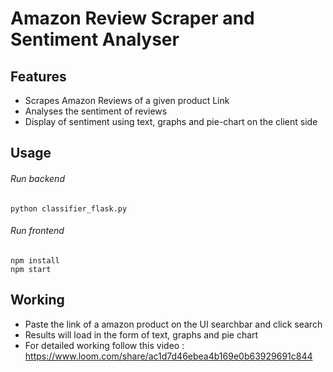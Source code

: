 # Amazon Review Scraper and Sentiment Analyser

## Features
- Scrapes Amazon Reviews of a given product Link
- Analyses the sentiment of reviews
- Display of sentiment using text, graphs and pie-chart on the client side

## Usage
###### Run backend
```
python classifier_flask.py
```
###### Run frontend
```
npm install
npm start
```
## Working
- Paste the link of a amazon product on the UI searchbar and click search
- Results will load in the form of text, graphs and pie chart
- For detailed working follow this video : https://www.loom.com/share/ac1d7d46ebea4b169e0b63929691c844
